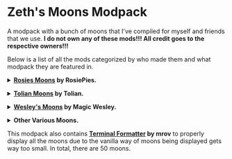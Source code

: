 # Zeth's Moons Modpack

A modpack with a bunch of moons that I've compiled for myself and friends that we use. **I do not own any of these mods!!! All credit goes to the respective owners!!!**

Below is a list of all the mods categorized by who made them and what modpack they are featured in.

**<details><summary>[Rosies Moons](https://thunderstore.io/c/lethal-company/p/RosiePies/Rosies_Moons/) by RosiePies.</summary>**
| Moon                                                                              | Price | Difficulty | 
| :-------------------------------------------------------------------------------- | :---: | :--------: |
| [Affliction](https://thunderstore.io/c/lethal-company/p/RosiePies/59_Affliction/) | ???   | ???        |
| [Eve](https://thunderstore.io/c/lethal-company/p/RosiePies/127_Eve/)              | ???   | ???        |
| [Summit](https://thunderstore.io/c/lethal-company/p/RosiePies/290_Summit/)        | ???   | ???        |
| [Sector-0](https://thunderstore.io/c/lethal-company/p/RosiePies/Gordion_Sect0/)   | ???   | ???        |
| [iYbxXByI](https://thunderstore.io/c/lethal-company/p/RosiePies/Rosies_Moons/)    | ???   | ???        |
</details>

**<details><summary>[Tolian Moons](https://thunderstore.io/c/lethal-company/p/Tolian/Tolian_Moons/) by Tolian.</summary>**
| Moon                                                                                     | Price | Difficulty | 
| :--------------------------------------------------------------------------------------- | :---: | :--------: |
| [Aquatis](https://thunderstore.io/c/lethal-company/p/sfDesat/Aquatis/) by SfDesat.       | 0     | D          |
| [Azure](https://thunderstore.io/c/lethal-company/p/Tolian/Azure/)                        | 0     | A          |
| [Maritopia](https://thunderstore.io/c/lethal-company/p/Tolian/Maritopia/)                | 0     | C          |
| [Nyx](https://thunderstore.io/c/lethal-company/p/Tolian/Nyx/)                            | 0     | B+         |
| [EGypt](https://thunderstore.io/c/lethal-company/p/KayNetsua/E_Gypt_Moon/) by KayNetsua. | 60    | B+         |
| [Crystallum](https://thunderstore.io/c/lethal-company/p/Tolian/Crystallum/)              | 150   | B          |
| [Echelon](https://thunderstore.io/c/lethal-company/p/Tolian/Echelon/)                    | 180   | B          |
| [EchoReach](https://thunderstore.io/c/lethal-company/p/Tolian/EchoReach/)                | 200   | B          |
| [Spectralis](https://thunderstore.io/c/lethal-company/p/Tolian/Spectralis/)              | 290   | B+         |
| [PsychSanctum](https://thunderstore.io/c/lethal-company/p/Tolian/PsychSanctum/)          | 340   | B+         |
| [Celest](https://thunderstore.io/c/lethal-company/p/sfDesat/Celest/) by SfDesat.         | 350   | ???        |
| [Nimbus](https://thunderstore.io/c/lethal-company/p/Tolian/Nimbus/)                      | 360   | ???        |
| [Zenit](https://thunderstore.io/c/lethal-company/p/Tolian/Zenit/)                        | 470   | A          |
| [Argent](https://thunderstore.io/c/lethal-company/p/Tolian/Argent/)                      | 510   | A          |
| [Sanguine](https://thunderstore.io/c/lethal-company/p/Tolian/Sanguine/)                  | 520   | A          |
| [Celestria](https://thunderstore.io/c/lethal-company/p/Tolian/Celestria/)                | 600   | S-         |
| [Kast](https://thunderstore.io/c/lethal-company/p/Tolian/13Kast/) by Ceelery.            | 650   | S          |
| [Orion](https://thunderstore.io/c/lethal-company/p/sfDesat/Orion/) by SfDesat.           | 750   | ???        |
| [Budapest](https://thunderstore.io/c/lethal-company/p/Tolian/Budapest/) by PandaHUN.     | 800   | MCXI       |
| [Harloth](https://thunderstore.io/c/lethal-company/p/Tolian/Harloth/)                    | 910   | P          |
| [CaltPrime](https://thunderstore.io/c/lethal-company/p/Tolian/CaltPrime/)                | 1000  | SS         |
</details>

**<details><summary>[Wesley's Moons](https://thunderstore.io/c/lethal-company/p/Magic_Wesley/Wesleys_Moons/) by Magic Wesley.</summary>**
| Moon                                                                               | Price | Difficulty | 
| :--------------------------------------------------------------------------------- | :---: | :--------: |
| [Asteroid-13](https://thunderstore.io/c/lethal-company/p/Magic_Wesley/Asteroid13/) | 0     | B          |
| [Junic](https://thunderstore.io/c/lethal-company/p/Magic_Wesley/Junic/)            | 30    | C          |
| [Atlantica](https://thunderstore.io/c/lethal-company/p/Magic_Wesley/Atlantica/)    | 130   | B          |
| [Gloom](https://thunderstore.io/c/lethal-company/p/Magic_Wesley/Gloom/)            | 220   | B          |
| [Infernis](https://thunderstore.io/c/lethal-company/p/Magic_Wesley/Infernis/)      | 280   | B+         |
| [Gratar](https://thunderstore.io/c/lethal-company/p/Magic_Wesley/Gratar/)          | 430   | A          |
| [Desolation](https://thunderstore.io/c/lethal-company/p/Magic_Wesley/Desolation/)  | 510   | A+         |
| [Acidir](https://thunderstore.io/c/lethal-company/p/Magic_Wesley/Acidir/)          | 580   | S          |
| [Fission-C](https://thunderstore.io/c/lethal-company/p/Magic_Wesley/Fission/)      | 600   | A          |
| [Polarus](https://thunderstore.io/c/lethal-company/p/Magic_Wesley/Polarus/)        | 650   | A          |
| [Oldred](https://thunderstore.io/c/lethal-company/p/Magic_Wesley/Oldred/)          | 720   | S+         |
| [Etern](https://thunderstore.io/c/lethal-company/p/Magic_Wesley/Etern/)            | 750   | S+         |
| [Cosmocos](https://thunderstore.io/c/lethal-company/p/Magic_Wesley/Cosmocos/)      | 2300  | ???        |
</details>

**<details><summary>Other Various Moons.</summary>**
| Moon                                                                                                | Price | Difficulty | 
| :-------------------------------------------------------------------------------------------------- | :---: | :--------: |
| [Tranquillity](https://thunderstore.io/c/lethal-company/p/NeatWolf/Tranquillity/) by NeatWolf.      | 0     | A+         |
| [Atlas Abyss](https://thunderstore.io/c/lethal-company/p/Zingar/Atlas_Abyss/) by Zingar.            | 200   | ???        |
| [Crest](https://thunderstore.io/c/lethal-company/p/Guodan/Crest/) by Guodan.                        | 400   | A          |
| [Seichi](https://thunderstore.io/c/lethal-company/p/s1ckboy/Seichi/) by s1ckboy.                    | 500   | S          |
| [Mantif](https://thunderstore.io/c/lethal-company/p/Wydrop/MANTIF/) by Wydrop.                      | 530   | S+         |
| [Easter Island](https://thunderstore.io/c/lethal-company/p/bcs4313/Legend_of_The_Moai/) by bcs4313. | 650   | S / S++    |
| [Ganimedes](https://thunderstore.io/c/lethal-company/p/Boniato/Ganimedes/) by Boniato.              | 2000  | ???        |
| [Aerona](https://thunderstore.io/c/lethal-company/p/Turbotaliz/Aerona/) by Turbotaliz.              | 2500  | S+++       |
| [Bozoros](https://thunderstore.io/c/lethal-company/p/LethalMatt/Bozoros/) by LethalMatt.            | ???   | ???        |
| [Synthesis](https://thunderstore.io/c/lethal-company/p/luakite/Synthesis_Moon/) by luakite.         | ???   | ???        |
| [Siabudabu](https://thunderstore.io/c/lethal-company/p/fiufki/Siabudabu/) by fiufki.                | ???   | ???        |
</details>

This modpack also contains **[Terminal Formatter](https://thunderstore.io/c/lethal-company/p/mrov/TerminalFormatter/) by mrov** to properly display all the moons due to the vanilla way of moons being displayed gets way too small.
In total, there are 50 moons.